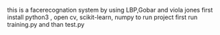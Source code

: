 this is a facerecognation system by using LBP,Gobar and viola jones 
first install 
python3 , open cv, scikit-learn, numpy to run project
first run training.py
and than test.py
